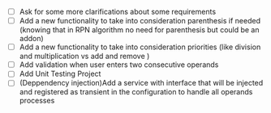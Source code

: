 
- [ ] Ask for some more clarifications about some requirements
- [ ] Add a new functionality to take into consideration parenthesis if needed (knowing that in RPN algorithm no need for parenthesis but could be an addon)
- [ ] Add a new functionality to take into consideration priorities (like division and multiplication vs add and remove )
- [ ] Add validation when user enters two consecutive operands
- [ ] Add Unit Testing Project
- [ ] (Deppendency injection)Add a service with interface that will be injected and registered as transient in the configuration to handle all operands processes
